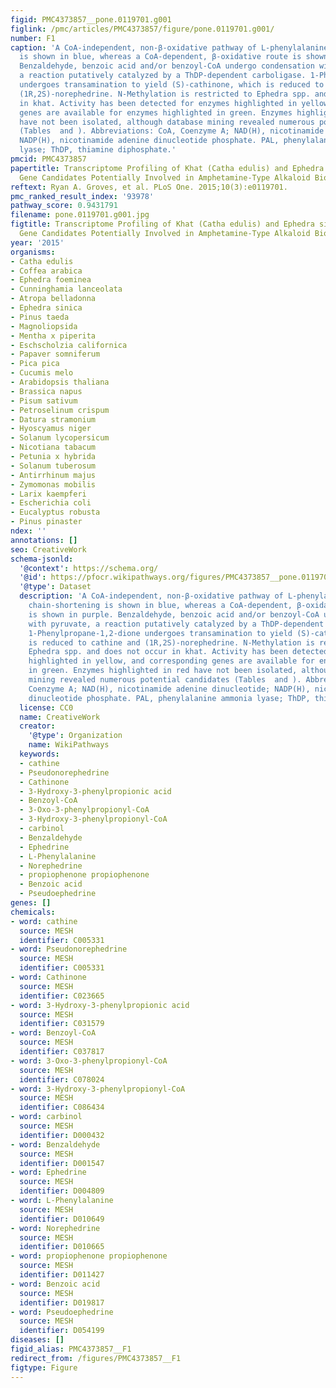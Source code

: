 ```yaml
---
figid: PMC4373857__pone.0119701.g001
figlink: /pmc/articles/PMC4373857/figure/pone.0119701.g001/
number: F1
caption: 'A CoA-independent, non-β-oxidative pathway of L-phenylalanine side chain-shortening
  is shown in blue, whereas a CoA-dependent, β-oxidative route is shown in purple.
  Benzaldehyde, benzoic acid and/or benzoyl-CoA undergo condensation with pyruvate,
  a reaction putatively catalyzed by a ThDP-dependent carboligase. 1-Phenylpropane-1,2-dione
  undergoes transamination to yield (S)-cathinone, which is reduced to cathine and
  (1R,2S)-norephedrine. N-Methylation is restricted to Ephedra spp. and does not occur
  in khat. Activity has been detected for enzymes highlighted in yellow, and corresponding
  genes are available for enzymes highlighted in green. Enzymes highlighted in red
  have not been isolated, although database mining revealed numerous potential candidates
  (Tables  and ). Abbreviations: CoA, Coenzyme A; NAD(H), nicotinamide adenine dinucleotide;
  NADP(H), nicotinamide adenine dinucleotide phosphate. PAL, phenylalanine ammonia
  lyase; ThDP, thiamine diphosphate.'
pmcid: PMC4373857
papertitle: Transcriptome Profiling of Khat (Catha edulis) and Ephedra sinica Reveals
  Gene Candidates Potentially Involved in Amphetamine-Type Alkaloid Biosynthesis.
reftext: Ryan A. Groves, et al. PLoS One. 2015;10(3):e0119701.
pmc_ranked_result_index: '93978'
pathway_score: 0.9431791
filename: pone.0119701.g001.jpg
figtitle: Transcriptome Profiling of Khat (Catha edulis) and Ephedra sinica Reveals
  Gene Candidates Potentially Involved in Amphetamine-Type Alkaloid Biosynthesis
year: '2015'
organisms:
- Catha edulis
- Coffea arabica
- Ephedra foeminea
- Cunninghamia lanceolata
- Atropa belladonna
- Ephedra sinica
- Pinus taeda
- Magnoliopsida
- Mentha x piperita
- Eschscholzia californica
- Papaver somniferum
- Pica pica
- Cucumis melo
- Arabidopsis thaliana
- Brassica napus
- Pisum sativum
- Petroselinum crispum
- Datura stramonium
- Hyoscyamus niger
- Solanum lycopersicum
- Nicotiana tabacum
- Petunia x hybrida
- Solanum tuberosum
- Antirrhinum majus
- Zymomonas mobilis
- Larix kaempferi
- Escherichia coli
- Eucalyptus robusta
- Pinus pinaster
ndex: ''
annotations: []
seo: CreativeWork
schema-jsonld:
  '@context': https://schema.org/
  '@id': https://pfocr.wikipathways.org/figures/PMC4373857__pone.0119701.g001.html
  '@type': Dataset
  description: 'A CoA-independent, non-β-oxidative pathway of L-phenylalanine side
    chain-shortening is shown in blue, whereas a CoA-dependent, β-oxidative route
    is shown in purple. Benzaldehyde, benzoic acid and/or benzoyl-CoA undergo condensation
    with pyruvate, a reaction putatively catalyzed by a ThDP-dependent carboligase.
    1-Phenylpropane-1,2-dione undergoes transamination to yield (S)-cathinone, which
    is reduced to cathine and (1R,2S)-norephedrine. N-Methylation is restricted to
    Ephedra spp. and does not occur in khat. Activity has been detected for enzymes
    highlighted in yellow, and corresponding genes are available for enzymes highlighted
    in green. Enzymes highlighted in red have not been isolated, although database
    mining revealed numerous potential candidates (Tables  and ). Abbreviations: CoA,
    Coenzyme A; NAD(H), nicotinamide adenine dinucleotide; NADP(H), nicotinamide adenine
    dinucleotide phosphate. PAL, phenylalanine ammonia lyase; ThDP, thiamine diphosphate.'
  license: CC0
  name: CreativeWork
  creator:
    '@type': Organization
    name: WikiPathways
  keywords:
  - cathine
  - Pseudonorephedrine
  - Cathinone
  - 3-Hydroxy-3-phenylpropionic acid
  - Benzoyl-CoA
  - 3-Oxo-3-phenylpropionyl-CoA
  - 3-Hydroxy-3-phenylpropionyl-CoA
  - carbinol
  - Benzaldehyde
  - Ephedrine
  - L-Phenylalanine
  - Norephedrine
  - propiophenone propiophenone
  - Benzoic acid
  - Pseudoephedrine
genes: []
chemicals:
- word: cathine
  source: MESH
  identifier: C005331
- word: Pseudonorephedrine
  source: MESH
  identifier: C005331
- word: Cathinone
  source: MESH
  identifier: C023665
- word: 3-Hydroxy-3-phenylpropionic acid
  source: MESH
  identifier: C031579
- word: Benzoyl-CoA
  source: MESH
  identifier: C037817
- word: 3-Oxo-3-phenylpropionyl-CoA
  source: MESH
  identifier: C078024
- word: 3-Hydroxy-3-phenylpropionyl-CoA
  source: MESH
  identifier: C086434
- word: carbinol
  source: MESH
  identifier: D000432
- word: Benzaldehyde
  source: MESH
  identifier: D001547
- word: Ephedrine
  source: MESH
  identifier: D004809
- word: L-Phenylalanine
  source: MESH
  identifier: D010649
- word: Norephedrine
  source: MESH
  identifier: D010665
- word: propiophenone propiophenone
  source: MESH
  identifier: D011427
- word: Benzoic acid
  source: MESH
  identifier: D019817
- word: Pseudoephedrine
  source: MESH
  identifier: D054199
diseases: []
figid_alias: PMC4373857__F1
redirect_from: /figures/PMC4373857__F1
figtype: Figure
---
```

